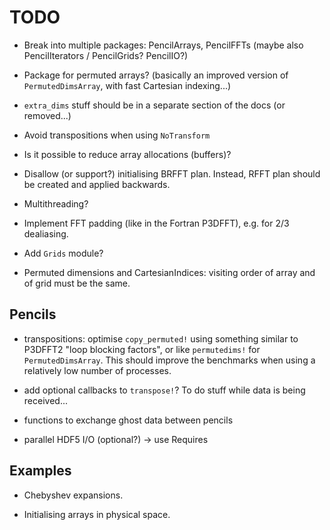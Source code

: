 # TODO

- Break into multiple packages: PencilArrays, PencilFFTs (maybe also
  PencilIterators / PencilGrids? PencilIO?)

- Package for permuted arrays? (basically an improved version of
  `PermutedDimsArray`, with fast Cartesian indexing...)

- `extra_dims` stuff should be in a separate section of the docs (or
  removed...)

- Avoid transpositions when using `NoTransform`

- Is it possible to reduce array allocations (buffers)?

- Disallow (or support?) initialising BRFFT plan. Instead, RFFT plan should be
  created and applied backwards.

- Multithreading?

- Implement FFT padding (like in the Fortran P3DFFT), e.g. for 2/3 dealiasing.

- Add `Grids` module?

- Permuted dimensions and CartesianIndices: visiting order of array and of grid
  must be the same.

## Pencils

- transpositions: optimise `copy_permuted!` using something similar to P3DFFT2
  "loop blocking factors", or like `permutedims!` for `PermutedDimsArray`.
  This should improve the benchmarks when using a relatively low number of
  processes.

- add optional callbacks to `transpose!`? To do stuff while data is being received...

- functions to exchange ghost data between pencils

- parallel HDF5 I/O (optional?) -> use Requires

## Examples

- Chebyshev expansions.

- Initialising arrays in physical space.
